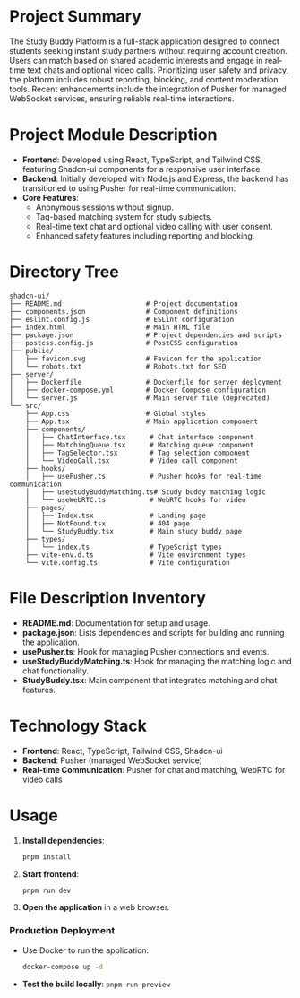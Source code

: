 # Project Summary
The Study Buddy Platform is a full-stack application designed to connect students seeking instant study partners without requiring account creation. Users can match based on shared academic interests and engage in real-time text chats and optional video calls. Prioritizing user safety and privacy, the platform includes robust reporting, blocking, and content moderation tools. Recent enhancements include the integration of Pusher for managed WebSocket services, ensuring reliable real-time interactions.

# Project Module Description
- **Frontend**: Developed using React, TypeScript, and Tailwind CSS, featuring Shadcn-ui components for a responsive user interface.
- **Backend**: Initially developed with Node.js and Express, the backend has transitioned to using Pusher for real-time communication.
- **Core Features**:
  - Anonymous sessions without signup.
  - Tag-based matching system for study subjects.
  - Real-time text chat and optional video calling with user consent.
  - Enhanced safety features including reporting and blocking.

# Directory Tree
```
shadcn-ui/
├── README.md                     # Project documentation
├── components.json               # Component definitions
├── eslint.config.js              # ESLint configuration
├── index.html                    # Main HTML file
├── package.json                  # Project dependencies and scripts
├── postcss.config.js             # PostCSS configuration
├── public/
│   ├── favicon.svg               # Favicon for the application
│   └── robots.txt                # Robots.txt for SEO
├── server/
│   ├── Dockerfile                # Dockerfile for server deployment
│   ├── docker-compose.yml        # Docker Compose configuration
│   └── server.js                 # Main server file (deprecated)
└── src/
    ├── App.css                   # Global styles
    ├── App.tsx                   # Main application component
    ├── components/
    │   ├── ChatInterface.tsx      # Chat interface component
    │   ├── MatchingQueue.tsx      # Matching queue component
    │   ├── TagSelector.tsx        # Tag selection component
    │   └── VideoCall.tsx          # Video call component
    ├── hooks/
    │   ├── usePusher.ts           # Pusher hooks for real-time communication
    │   ├── useStudyBuddyMatching.ts# Study buddy matching logic
    │   └── useWebRTC.ts           # WebRTC hooks for video
    ├── pages/
    │   ├── Index.tsx              # Landing page
    │   ├── NotFound.tsx           # 404 page
    │   └── StudyBuddy.tsx         # Main study buddy page
    ├── types/
    │   └── index.ts               # TypeScript types
    ├── vite-env.d.ts              # Vite environment types
    └── vite.config.ts             # Vite configuration
```

# File Description Inventory
- **README.md**: Documentation for setup and usage.
- **package.json**: Lists dependencies and scripts for building and running the application.
- **usePusher.ts**: Hook for managing Pusher connections and events.
- **useStudyBuddyMatching.ts**: Hook for managing the matching logic and chat functionality.
- **StudyBuddy.tsx**: Main component that integrates matching and chat features.

# Technology Stack
- **Frontend**: React, TypeScript, Tailwind CSS, Shadcn-ui
- **Backend**: Pusher (managed WebSocket service)
- **Real-time Communication**: Pusher for chat and matching, WebRTC for video calls

# Usage
1. **Install dependencies**:
   ```bash
   pnpm install
   ```
2. **Start frontend**:
   ```bash
   pnpm run dev
   ```
3. **Open the application** in a web browser.

### Production Deployment
- Use Docker to run the application:
   ```bash
   docker-compose up -d
   ```
- **Test the build locally**: `pnpm run preview`
